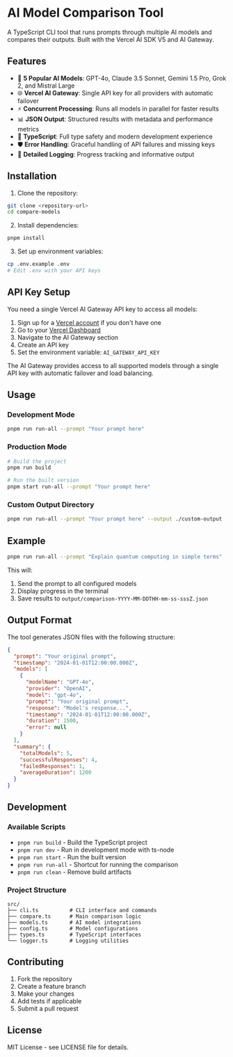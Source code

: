 # AI Model Comparison Tool

A TypeScript CLI tool that runs prompts through multiple AI models and compares their outputs. Built with the Vercel AI SDK V5 and AI Gateway.

## Features

- 🤖 **5 Popular AI Models**: GPT-4o, Claude 3.5 Sonnet, Gemini 1.5 Pro, Grok 2, and Mistral Large
- 🌐 **Vercel AI Gateway**: Single API key for all providers with automatic failover
- ⚡ **Concurrent Processing**: Runs all models in parallel for faster results
- 📊 **JSON Output**: Structured results with metadata and performance metrics
- 🔧 **TypeScript**: Full type safety and modern development experience
- 🛡️ **Error Handling**: Graceful handling of API failures and missing keys
- 📝 **Detailed Logging**: Progress tracking and informative output

## Installation

1. Clone the repository:
```bash
git clone <repository-url>
cd compare-models
```

2. Install dependencies:
```bash
pnpm install
```

3. Set up environment variables:
```bash
cp .env.example .env
# Edit .env with your API keys
```

## API Key Setup

You need a single Vercel AI Gateway API key to access all models:

1. Sign up for a [Vercel account](https://vercel.com) if you don't have one
2. Go to your [Vercel Dashboard](https://vercel.com/dashboard)
3. Navigate to the AI Gateway section
4. Create an API key
5. Set the environment variable: `AI_GATEWAY_API_KEY`

The AI Gateway provides access to all supported models through a single API key with automatic failover and load balancing.

## Usage

### Development Mode
```bash
pnpm run run-all --prompt "Your prompt here"
```

### Production Mode
```bash
# Build the project
pnpm run build

# Run the built version
pnpm start run-all --prompt "Your prompt here"
```

### Custom Output Directory
```bash
pnpm run run-all --prompt "Your prompt here" --output ./custom-output
```

## Example

```bash
pnpm run run-all --prompt "Explain quantum computing in simple terms"
```

This will:
1. Send the prompt to all configured models
2. Display progress in the terminal
3. Save results to `output/comparison-YYYY-MM-DDTHH-mm-ss-sssZ.json`

## Output Format

The tool generates JSON files with the following structure:

```json
{
  "prompt": "Your original prompt",
  "timestamp": "2024-01-01T12:00:00.000Z",
  "models": [
    {
      "modelName": "GPT-4o",
      "provider": "OpenAI",
      "model": "gpt-4o",
      "prompt": "Your original prompt",
      "response": "Model's response...",
      "timestamp": "2024-01-01T12:00:00.000Z",
      "duration": 1500,
      "error": null
    }
  ],
  "summary": {
    "totalModels": 5,
    "successfulResponses": 4,
    "failedResponses": 1,
    "averageDuration": 1200
  }
}
```

## Development

### Available Scripts

- `pnpm run build` - Build the TypeScript project
- `pnpm run dev` - Run in development mode with ts-node
- `pnpm run start` - Run the built version
- `pnpm run run-all` - Shortcut for running the comparison
- `pnpm run clean` - Remove build artifacts

### Project Structure

```
src/
├── cli.ts          # CLI interface and commands
├── compare.ts      # Main comparison logic
├── models.ts       # AI model integrations
├── config.ts       # Model configurations
├── types.ts        # TypeScript interfaces
└── logger.ts       # Logging utilities
```

## Contributing

1. Fork the repository
2. Create a feature branch
3. Make your changes
4. Add tests if applicable
5. Submit a pull request

## License

MIT License - see LICENSE file for details.
